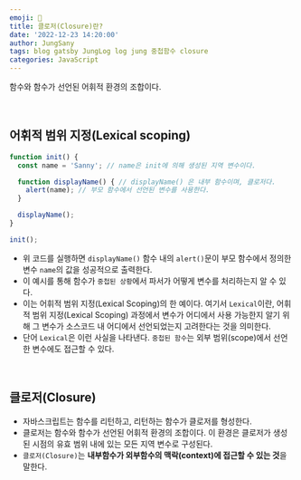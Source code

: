 ```yaml
---
emoji: 📎
title: 클로저(Closure)란?
date: '2022-12-23 14:20:00'
author: JungSany
tags: blog gatsby JungLog log jung 중첩함수 closure
categories: JavaScript
---
```


함수와 함수가 선언된 어휘적 환경의 조합이다.

<br/>

## 어휘적 범위 지정(Lexical scoping)

```jsx
function init() {
  const name = 'Sanny'; // name은 init에 의해 생성된 지역 변수이다.

  function displayName() { // displayName() 은 내부 함수이며, 클로저다.
    alert(name); // 부모 함수에서 선언된 변수를 사용한다.
  }

  displayName();
}

init();
```

- 위 코드를 실행하면 `displayName()` 함수 내의 `alert()`문이 부모 함수에서 정의한 변수 `name`의 값을 성공적으로 출력한다.
- 이 예시를 통해 함수가 `중첩된 상황`에서 파서가 어떻게 변수를 처리하는지 알 수 있다.
- 이는 어휘적 범위 지정(Lexical Scoping)의 한 예이다. 여기서 `Lexical`이란, 어휘적 범위 지정(Lexical Scoping) 과정에서 변수가 어디에서 사용 가능한지 알기 위해 그 변수가 소스코드 내 어디에서 선언되었는지 고려한다는 것을 의미한다.
- 단어 `Lexical`은 이런 사실을 나타낸다. `중첩된 함수`는 외부 범위(scope)에서 선언한 변수에도 접근할 수 있다.

<br/>

## 클로저(Closure)

- 자바스크립트는 함수를 리턴하고, 리턴하는 함수가 클로저를 형성한다.
- 클로저는 함수와 함수가 선언된 어휘적 환경의 조합이다. 이 환경은 클로저가 생성된 시점의 유효 범위 내에 있는 모든 지역 변수로 구성된다.
- `클로저(Closure)`는 **내부함수가 외부함수의 맥락(context)에 접근할 수 있는 것**을 말한다.

<br/>

```toc

```
